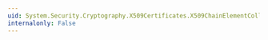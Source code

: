 ```yaml
---
uid: System.Security.Cryptography.X509Certificates.X509ChainElementCollection.Count
internalonly: False
---
```

